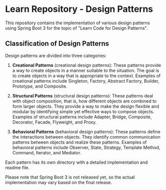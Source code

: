 # Learn Repository - Design Patterns

This repository contains the implementation of various design patterns using Spring Boot 3 for the topic of "Learn Code for Design Patterns".

## Classification of Design Patterns

Design patterns are divided into three categories:

1. **Creational Patterns** (creational design patterns): These patterns provide a way to create objects in a manner suitable to the situation. The goal is to create objects in a way that is appropriate to the context. Examples of creational patterns include Singleton, Factory, Abstract Factory, Builder, Prototype, and Composite.

2. **Structural Patterns** (structural design patterns): These patterns deal with object composition, that is, how different objects are combined to form larger objects. They provide a way to make the design flexible and modular by identifying simple yet effective ways to compose objects. Examples of structural patterns include Adapter, Bridge, Composite, Decorator, Facade, Flyweight, and Proxy.

3. **Behavioral Patterns** (behavioral design patterns): These patterns define the interactions between objects. They identify common communication patterns between objects and realize these patterns. Examples of behavioral patterns include Observer, State, Strategy, Template Method, Command, Iterator, and Mediator.

Each pattern has its own directory with a detailed implementation and readme file.

Please note that Spring Boot 3 is not released yet, so the actual implementation may vary based on the final release.
